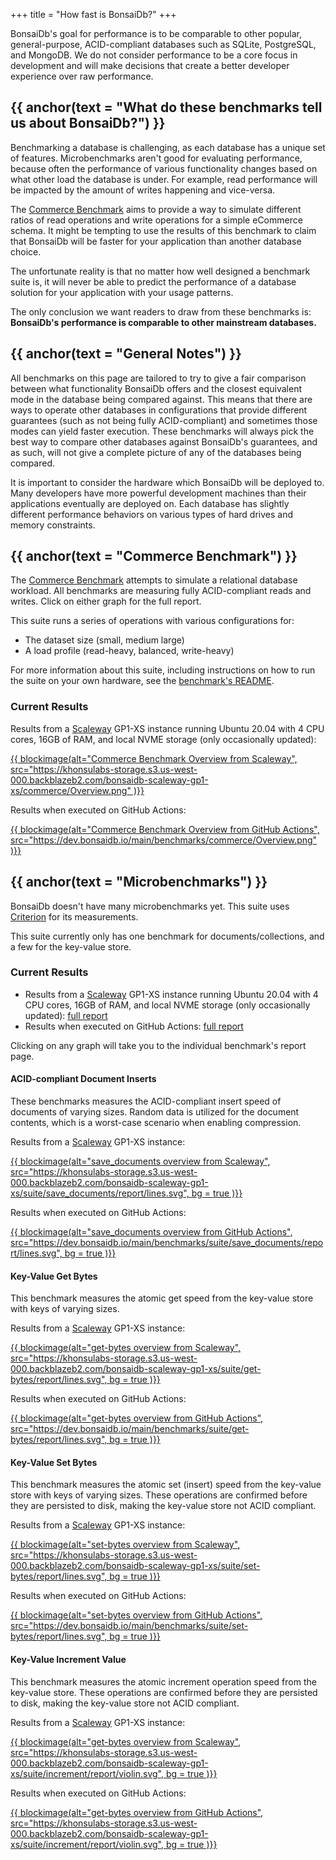 +++
title = "How fast is BonsaiDb?"
+++

BonsaiDb's goal for performance is to be comparable to other popular,
general-purpose, ACID-compliant databases such as SQLite, PostgreSQL, and
MongoDB. We do not consider performance to be a core focus in development and
will make decisions that create a better developer experience over raw
performance.

## {{ anchor(text = "What do these benchmarks tell us about BonsaiDb?") }}

Benchmarking a database is challenging, as each database has a unique set of
features. Microbenchmarks aren't good for evaluating performance, because often
the performance of various functionality changes based on what other load the
database is under. For example, read performance will be impacted by the amount
of writes happening and vice-versa.

The [Commerce Benchmark](#Commerce%20Benchmark) aims to provide a way to simulate
different ratios of read operations and write operations for a simple eCommerce
schema. It might be tempting to use the results of this benchmark to claim that
BonsaiDb will be faster for your application than another database choice.

The unfortunate reality is that no matter how well designed a benchmark suite
is, it will never be able to predict the performance of a database solution for
your application with your usage patterns.

The only conclusion we want readers to draw from these benchmarks is:
**BonsaiDb's performance is comparable to other mainstream databases.**

## {{ anchor(text = "General Notes") }}

All benchmarks on this page are tailored to try to give a fair comparison
between what functionality BonsaiDb offers and the closest equivalent mode in
the database being compared against. This means that there are ways to operate
other databases in configurations that provide different guarantees (such as not
being fully ACID-compliant) and sometimes those modes can yield faster
execution. These benchmarks will always pick the best way to compare other
databases against BonsaiDb's guarantees, and as such, will not give a complete
picture of any of the databases being compared.

It is important to consider the hardware which BonsaiDb will be deployed to.
Many developers have more powerful development machines than their applications
eventually are deployed on. Each database has slightly different performance
behaviors on various types of hard drives and memory constraints.

## {{ anchor(text = "Commerce Benchmark") }}

The [Commerce Benchmark][commerce-bench-source] attempts to simulate a
relational database workload. All benchmarks are measuring fully ACID-compliant
reads and writes. Click on either graph for the full report.

This suite runs a series of operations with various configurations for:

- The dataset size (small, medium large)
- A load profile (read-heavy, balanced, write-heavy)

For more information about this suite, including instructions on how to run the
suite on your own hardware, see the [benchmark's README][commerce-bench-source].

### Current Results

Results from a [Scaleway](https://scaleway.com) GP1-XS instance running Ubuntu
20.04 with 4 CPU cores, 16GB of RAM, and local NVME storage (only occasionally
updated):

[{{ blockimage(alt="Commerce Benchmark Overview from Scaleway", src="https://khonsulabs-storage.s3.us-west-000.backblazeb2.com/bonsaidb-scaleway-gp1-xs/commerce/Overview.png" )}}](https://khonsulabs-storage.s3.us-west-000.backblazeb2.com/bonsaidb-scaleway-gp1-xs/commerce/index.html)

Results when executed on GitHub Actions:

[{{ blockimage(alt="Commerce Benchmark Overview from GitHub Actions", src="https://dev.bonsaidb.io/main/benchmarks/commerce/Overview.png" )}}](https://dev.bonsaidb.io/main/benchmarks/commerce/)

[commerce-bench-source]: https://github.com/khonsulabs/bonsaidb/tree/main/benchmarks/benches/commerce

## {{ anchor(text = "Microbenchmarks") }}

BonsaiDb doesn't have many microbenchmarks yet. This suite uses
[Criterion][criterion] for its measurements.

This suite currently only has one benchmark for documents/collections, and a few
for the key-value store.

### Current Results

- Results from a [Scaleway](https://scaleway.com) GP1-XS instance running Ubuntu
20.04 with 4 CPU cores, 16GB of RAM, and local NVME storage (only occasionally
updated): [full report][micro-scaleway]
- Results when executed on GitHub Actions: [full report][micro-github]

Clicking on any graph will take you to the individual benchmark's report page.

#### ACID-compliant Document Inserts

These benchmarks measures the ACID-compliant insert speed of documents of
varying sizes. Random data is utilized for the document contents, which is a
worst-case scenario when enabling compression.

Results from a [Scaleway](https://scaleway.com) GP1-XS instance:

[{{ blockimage(alt="save_documents overview from Scaleway", src="https://khonsulabs-storage.s3.us-west-000.backblazeb2.com/bonsaidb-scaleway-gp1-xs/suite/save_documents/report/lines.svg", bg = true )}}](https://khonsulabs-storage.s3.us-west-000.backblazeb2.com/bonsaidb-scaleway-gp1-xs/suite/save_documents/report/index.html)

Results when executed on GitHub Actions:

[{{ blockimage(alt="save_documents overview from GitHub Actions", src="https://dev.bonsaidb.io/main/benchmarks/suite/save_documents/report/lines.svg", bg = true )}}](https://dev.bonsaidb.io/main/benchmarks/suite/save_documents/report/index.html)

#### Key-Value Get Bytes

This benchmark measures the atomic get speed from the key-value store with keys
of varying sizes.

Results from a [Scaleway](https://scaleway.com) GP1-XS instance:

[{{ blockimage(alt="get-bytes overview from Scaleway", src="https://khonsulabs-storage.s3.us-west-000.backblazeb2.com/bonsaidb-scaleway-gp1-xs/suite/get-bytes/report/lines.svg", bg = true )}}](https://khonsulabs-storage.s3.us-west-000.backblazeb2.com/bonsaidb-scaleway-gp1-xs/suite/get-bytes/report/index.html)

Results when executed on GitHub Actions:

[{{ blockimage(alt="get-bytes overview from GitHub Actions", src="https://dev.bonsaidb.io/main/benchmarks/suite/get-bytes/report/lines.svg", bg = true )}}](https://dev.bonsaidb.io/main/benchmarks/suite/get-bytes/report/index.html)

#### Key-Value Set Bytes

This benchmark measures the atomic set (insert) speed from the key-value store
with keys of varying sizes. These operations are confirmed before they are
persisted to disk, making the key-value store not ACID compliant.

Results from a [Scaleway](https://scaleway.com) GP1-XS instance:

[{{ blockimage(alt="set-bytes overview from Scaleway", src="https://khonsulabs-storage.s3.us-west-000.backblazeb2.com/bonsaidb-scaleway-gp1-xs/suite/set-bytes/report/lines.svg", bg = true )}}](https://khonsulabs-storage.s3.us-west-000.backblazeb2.com/bonsaidb-scaleway-gp1-xs/suite/set-bytes/report/index.html)

Results when executed on GitHub Actions:

[{{ blockimage(alt="set-bytes overview from GitHub Actions", src="https://dev.bonsaidb.io/main/benchmarks/suite/set-bytes/report/lines.svg", bg = true )}}](https://dev.bonsaidb.io/main/benchmarks/suite/set-bytes/report/index.html)

#### Key-Value Increment Value

This benchmark measures the atomic increment operation speed from the key-value
store. These operations are confirmed before they are persisted to disk, making
the key-value store not ACID compliant.

Results from a [Scaleway](https://scaleway.com) GP1-XS instance:

[{{ blockimage(alt="get-bytes overview from Scaleway", src="https://khonsulabs-storage.s3.us-west-000.backblazeb2.com/bonsaidb-scaleway-gp1-xs/suite/increment/report/violin.svg", bg = true )}}](https://khonsulabs-storage.s3.us-west-000.backblazeb2.com/bonsaidb-scaleway-gp1-xs/suite/increment/report/index.html)

Results when executed on GitHub Actions:

[{{ blockimage(alt="get-bytes overview from GitHub Actions", src="https://khonsulabs-storage.s3.us-west-000.backblazeb2.com/bonsaidb-scaleway-gp1-xs/suite/increment/report/violin.svg", bg = true )}}](https://dev.bonsaidb.io/main/benchmarks/suite/get-bytes/report/index.html)

[micro-scaleway]: https://khonsulabs-storage.s3.us-west-000.backblazeb2.com/bonsaidb-scaleway-gp1-xs/suite/report/index.html
[micro-github]: https://dev.bonsaidb.io/main/benchmarks/suite/report/index.html
[criterion]: https://github.com/bheisler/criterion.rs
